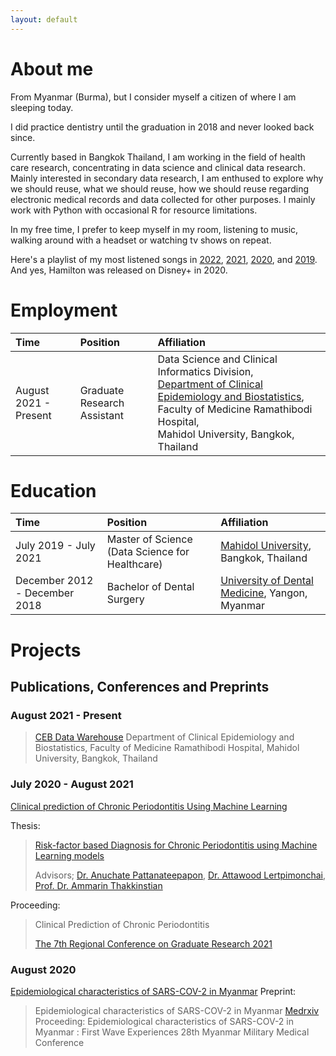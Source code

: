 ```yaml
---
layout: default
---
```


# About me

From Myanmar (Burma), but I consider myself a citizen of where I am sleeping today. 

I did practice dentistry until the graduation in 2018 and never looked back since. 

Currently based in Bangkok Thailand, I am working in the field of health care research, concentrating in data science and clinical data research. Mainly interested in secondary data research, I am enthused to explore why we should reuse, what we should reuse, how we should reuse regarding electronic medical records and data collected for other purposes. I mainly work with Python with occasional R for resource limitations.

In my free time, I prefer to keep myself in my room, listening to music, walking around with a headset or watching tv shows on repeat.

Here's a playlist of my most listened songs in [2022](https://music.apple.com/th/playlist/replay-2019/pl.rp-BooEUbOj66bP "Replay 2022"), [2021](https://music.apple.com/th/playlist/replay-2021/pl.rp-8AA9cXvO44Xo "Replay 2021"), [2020](https://music.apple.com/th/playlist/replay-2020/pl.rp-P449SYAZaaYV "Replay 2020"), and [2019](https://music.apple.com/th/playlist/replay-2019/pl.rp-BooEUbOj66bP "Replay 2019"). And yes, Hamilton was released on Disney+ in 2020.

# Employment

| Time    | Position         | Affiliation | 
|:------- |:------------------|:----------|
| August 2021 - Present | Graduate Research Assistant | Data Science and Clinical Informatics Division,<br/>[Department of Clinical Epidemiology and Biostatistics](https://www.rama.mahidol.ac.th/ceb/), Faculty of Medicine Ramathibodi Hospital, <br/>Mahidol University, Bangkok, Thailand  | 

# Education

| Time    | Position         | Affiliation | 
|:------- |:------------------|:----------|
| July 2019 - July 2021 | Master of Science (Data Science for Healthcare) | [Mahidol University](https://mahidol.ac.th/), Bangkok, Thailand  | 
| December 2012 - December 2018 | Bachelor of Dental Surgery | [University of Dental Medicine](http://udmyangon-edu.com/), Yangon, Myanmar  | 

# Projects
## Publications, Conferences and Preprints

### August 2021 - Present
> [CEB Data Warehouse](https://www.rama.mahidol.ac.th/ceb/CEBdatawarehouse "Introduction")
> Department of Clinical Epidemiology and Biostatistics, Faculty of Medicine Ramathibodi Hospital, Mahidol University, Bangkok, Thailand

### July 2020 - August 2021

[Clinical prediction of Chronic Periodontitis Using Machine Learning](https://www.researchgate.net/project/Risk-Factor-based-Diagnosis-for-Chronic-Periodontitis-using-Machine-Learning-Models "ResearchGate")

Thesis: 

>[Risk-factor based Diagnosis for Chronic Periodontitis using Machine Learning models](https://htunteza.com/docs/msc_thesis.pdf "Thesis")
>
> Advisors; [Dr. Anuchate Pattanateepapon](https://orcid.org/0000-0003-1246-9482), [Dr. Attawood Lertpimonchai](https://orcid.org/0000-0003-2501-1534), [Prof. Dr. Ammarin Thakkinstian](https://scholar.google.com/citations?user=HW_DvVYAAAAJ&hl=en&oi=ao)

Proceeding:

> Clinical Prediction of Chronic Periodontitis
>
> [The 7th Regional Conference on Graduate Research 2021](https://www.spu.ac.th/uploads/contents/20210319220256.pdf "Page 45")

### August 2020
[Epidemiological characteristics of SARS-COV-2 in Myanmar](https://www.researchgate.net/project/Epidemiology-of-SARS-CoV-2-in-Myanmar)
Preprint:
> Epidemiological characteristics of SARS-COV-2 in Myanmar
> [Medrxiv](https://www.medrxiv.org/content/10.1101/2020.08.02.20166504v1)
Proceeding:
> Epidemiological characteristics of SARS-COV-2 in Myanmar : First Wave Experiences
> 28th Myanmar Military Medical Conference
